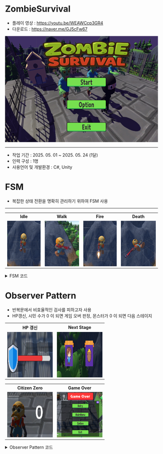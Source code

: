 # ZombieSurvival
* 플레이 영상 : <https://youtu.be/WEAWCcp3GR4>
* 다운로드 : <https://naver.me/GJ5cFw67>
  
<img src="Image/ZombieSurvival.png" width="600" height="350"/>

***

* 작업 기간 : 2025. 05. 01 ~ 2025. 05. 24 (1달)
* 인력 구성 : 1명
* 사용언어 및 개발환경 : C#, Unity
  
# FSM
* 복잡한 상태 전환을 명확히 관리하기 위하여 FSM 사용
***
  <table>
  <tr>
    <th>Idle</th>
    <th>Walk</th>
    <th>Fire</th>
    <th>Death</th>
 </tr>
  <tr>
    <td><img src="Image/Army_Idle.png" width="150" height="150"/></td>
    <td><img src="Image/Army_Walk.png" width="150" height="150"/></td>
    <td><img src="Image/Army_Fire.png" width="150" height="150"/></td>
    <td><img src="Image/Army_Death.png" width="150" height="150"/></td>
</tr>
</table>

<details>
<summary>FSM 코드</summary>
	
```cs
// FSM 관리 클래스
public class FSMManager
{
    // FSM 다음 행동을 저장한 딕셔너리
    public Dictionary<(State, Trigger), State> stateTransitionDict = new Dictionary<(State, Trigger), State>();

    // FSM 행동을 전부 추가
    public void Init()
    {
        stateTransitionDict.Add((State.Move, Trigger.InAttackDistance), State.Attack);
        stateTransitionDict.Add((State.Attack, Trigger.OutAttackDistance), State.Move);
    }

    // FSM 현재 상태에서 트리거에 따라 다음 행동을 가져옴
    public State Transition(State currentState, Trigger trigger)
    {
        return stateTransitionDict[(currentState, trigger)];
    }
}


// 움직이는 캐릭터들이 상속 받을 클래스
public class BaseCharacter : BaseObject
{
    // FSM에서 현재 상태
    private State _CurrentState = State.Move;
    public State CurrentState { get { return _CurrentState; } }

    // 현재 상태와 트리거를 기반으로 다음 상태를 가져옴
    public void SetCurrentState(Trigger trigger)
    {
        _CurrentState = stateObserver.Invoke(_CurrentState, trigger);
        CurrentAction = stateActionDict[_CurrentState];
    }

    // 여기서 초기화
    // 상태에 따른 행동 딕셔너리
    private Dictionary<State, Action> stateActionDict = new Dictionary<State, Action>();
  
    // 현재 상태와 트리거를 기반으로 다음 상태를 가져옴
    private Func<State, Trigger, State> stateObserver;
    // 현재 실행되고 있는 액션
    private Action CurrentAction;
   
    // 유니티 함수
    protected override void Awake()
    {
        SetStateAction();
    }

    protected override void OnEnable()
    {
        // 상태 변화 함수 등록
        stateObserver = Managers.FSM.Transition;
        // 기본 상태를 Move로 등록
        CurrentAction = Move;
    }

    protected override void FixedUpdate()
    {
        base.FixedUpdate();

        if (Target != null)
        {
            CurrentAction.Invoke();
        }
    }

    // FSM State 함수
    public void Idle()
    {

    }

    // 현재 상태에서 조건을 만족하면 다른 상태로 전환
    public void Move()
    {
        objectAnimation.SetBool("IsMove", true);

        transform.LookAt(Target.transform);
        moveDirection = Target.transform.position - transform.position;
        moveDirection.y = 0;
        objectRigidBody.MovePosition(transform.position + moveDirection.normalized * objectStat.moveSpeed * Time.fixedDeltaTime);

        if (ComputeAttackDistance())
        {
            SetCurrentState(Trigger.InAttackDistance);
        }
    }

    // 현재 상태에서 조건을 만족하면 다른 상태로 전환
    private void Attack()
    {
        if (!ComputeAttackDistance())
        {
            SetCurrentState(Trigger.OutAttackDistance);
        }

        objectAnimation.SetBool("IsMove", false);
        objectAnimation.SetTrigger("IsAttack");
        transform.LookAt(Target.transform);
    }

    // 일반 함수

    // FSM에서 쓸 상태들 등록
    protected void SetStateAction()
    {
        stateActionDict.Add(State.Idle, Idle);
        stateActionDict.Add(State.Move, Move);
        stateActionDict.Add(State.Attack, Attack);
    }
}

```

</details>

# Observer Pattern
* 반복문에서 비효율적인 검사를 피하고자 사용
* HP갱신, 시민 수가 0 이 되면 게임 오버 판정, 몬스터가 0 이 되면 다음 스테이지
  
<table>
  <tr>
    <th>HP 갱신</th>
    <th>Next Stage</th>
 </tr>
  <tr>
    <td><img src="Image/HPUI.png" width="150" height="150"/></td>
    <td><img src="Image/NextStage.png" width="150" height="150"/></td>
</tr>
</table>

<table>
  <tr>
    <th>Citizen Zero</th>
    <th>Game Over</th>
 </tr>
  <tr>
    <td><img src="Image/CitizenZero.png" width="150" height="150"/></td>
    <td><img src="Image/GameOver.png" width="150" height="150"/></td>
</tr>
</table>

<details>
<summary>Observer Pattern 코드</summary>
	
```cs

// 최상위 부모 기본 요소 추가(타겟, hp, ui 활성화 여부, 캐릭터가 죽었을 때 행동 기본 정의)
public class BaseObject : MonoBehaviour
{
    [SerializeField]
    private GameObject _Target;

    // 관찰차 패턴(상대가 자신을 타겟으로 삼을 때 등록 죽었을 때 이벤트 발동)
    // 상대가 자신을 타겟으로 삼았을 때 타겟으로 삼은 대상을 이벤트 등록
    // 현재 대상이 체력이 0이 되면 Death에서 이벤트 발동 이 타겟말고 다른 타겟으로 바꾸게
    public GameObject Target
    {
        get { return _Target; }
        set
        { 
            _Target = value;
            _Target.GetComponent<BaseObject>().enemyObserver += ChangeTarget;
        }
    }

    [SerializeField]
    private float _hp = 0.0f;

    // 관찰자 패턴(HP가 줄어들었을 때 등록된 이벤트 발동)
    // hp가 0이 되었을 때 Death 함수 작동
    // IsViewHP를 통해 hp가 100%인 경우 ui가 보이지 않게
    // hp가 변경 될 경우 ui를 갱신
    public float hp
    {
        get { return _hp; }
        set
        {
            float prevHP = _hp;
            _hp = value;

            if (_hp - prevHP < 0)
            {
                if (hpDecreaseObserver != null)
                {
                    hpDecreaseObserver.Invoke();
                }
            }
           
            if (_hp <= float.Epsilon)
            {
                Death();
            }

            if (IsViewHP)
            {
                if (MathF.Abs(objectStat.maxhp - _hp) <= float.Epsilon)
                {
                    hpBarUI.SetActive(false);
                }
                else
                {
                    hpBarUI.SetActive(true);
                }
            }
        } 
    }

    // 아래에서 초기화
    // 나를 타겟으로 삼은 적을 등록
    public Action enemyObserver;
    // 본인이 죽었을 때 이벤트 등록
    public Action deathObserver;
    // hp가 줄어들었을 때 이벤트 등록
    public Action hpDecreaseObserver;
    
    public bool IsDeath = false;
    public bool IsViewHP = true;

    protected virtual void OnDisable()
    {
        if (_Target != null)
        {
            _Target.GetComponent<BaseObject>().enemyObserver -= ChangeTarget;
        }
    }

    // ui를 보여줄지 여부
    public void ViewHPBarUI(bool view)
    {
        IsViewHP = view;
        hpBarUI.SetActive(view);
    }

    // 캐릭터가 죽으면 할 행동
    protected virtual void Death()
    {
        IsDeath = true;

        if (_Target != null)
        {
            _Target.GetComponent<BaseObject>().enemyObserver -= ChangeTarget;
        }

        if (enemyObserver != null)
        {
            enemyObserver.Invoke();
            enemyObserver = null;
        }
       
        if (deathObserver != null)
        {
            deathObserver.Invoke();
            deathObserver = null;
        }
       
        gameObject.SetActive(false);
    }
}


// 움직이는 캐릭터들이 상속 받을 클래스
public class BaseCharacter : BaseObject
{
    // FSM에서 현재 상태
    private State _CurrentState = State.Move;
    public State CurrentState { get { return _CurrentState; } }

     // 관찰자 패턴(상태를 바꿀려고 할 때 등록된 이벤트 실행)
    // 현재 상태와 트리거를 기반으로 다음 상태를 가져옴
    public void SetCurrentState(Trigger trigger)
    {
        _CurrentState = stateObserver.Invoke(_CurrentState, trigger);
        CurrentAction = stateActionDict[_CurrentState];
    }

    // 여기서 초기화
    // 상태에 따른 행동 딕셔너리
    private Dictionary<State, Action> stateActionDict = new Dictionary<State, Action>();
   
    // 현재 상태와 트리거를 기반으로 다음 상태를 가져옴
    private Func<State, Trigger, State> stateObserver;
    // 현재 실행되고 있는 액션
    private Action CurrentAction;
  }


```

</details>


